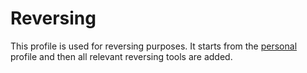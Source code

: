 # Reversing
This profile is used for reversing purposes. It starts from the [personal](../personal/) profile and then all relevant reversing tools are added.
